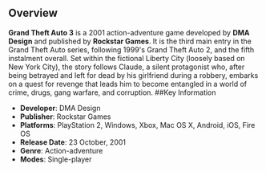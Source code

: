 ## Overview

**Grand Theft Auto 3** is a 2001 action-adventure game developed by **DMA Design** and published by **Rockstar Games**. It is the third main entry in the Grand Theft Auto series, following 1999's Grand Theft Auto 2, and the fifth instalment overall. Set within the fictional Liberty City (loosely based on New York City), the story follows Claude, a silent protagonist who, after being betrayed and left for dead by his girlfriend during a robbery, embarks on a quest for revenge that leads him to become entangled in a world of crime, drugs, gang warfare, and corruption.
##Key Information

- **Developer**: DMA Design
- **Publisher**: Rockstar Games
- **Platforms**: PlayStation 2, Windows, Xbox, Mac OS X, Android, iOS, Fire OS
- **Release Date**: 23 October, 2001
- **Genre**: Action-adventure
- **Modes**: Single-player